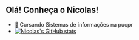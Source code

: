 ## Olá! Conheça o Nicolas!

- 🌱 Cursando Sistemas de informações na pucpr
- [![Nicolas's GitHub stats](https://github-readme-stats.vercel.app/api?username=nicolaslourenc2&show_icons=true&theme=radical)](https://github.com/anuraghazra/github-readme-stats)

